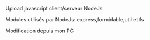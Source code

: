 Upload javascript client/serveur NodeJs

Modules utilisés par NodeJs:
express,formidable,util et fs

Modification depuis mon PC
